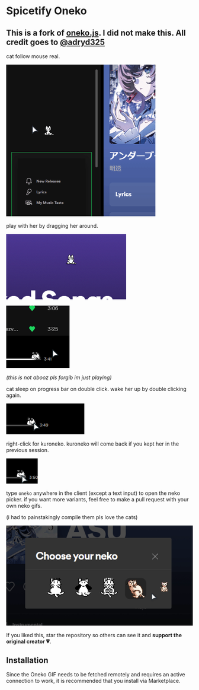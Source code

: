 # Spicetify Oneko

## This is a fork of [oneko.js](https://github.com/adryd325/oneko.js). I did not make this. All credit goes to [@adryd325](https://github.com/adryd325)

cat follow mouse real.

![demo](/assets/preview/preview.gif)

play with her by dragging her around.

![demo](/assets/preview/drag-1.gif)

![demo](/assets/preview/drag-2.gif)

_(this is not abooz pls forgib im just playing)_

cat sleep on progress bar on double click. wake her up by double clicking again.

![demo](/assets/preview/double-click.gif)

right-click for kuroneko. kuroneko will come back if you kept her in the previous session.

![demo](/assets/preview/kuroneko.gif)

type `oneko` anywhere in the client (except a text input) to open the neko picker. if you want more variants, feel free to make a pull request with your own neko gifs.

(i had to painstakingly compile them pls love the cats)

![demo](/assets/preview/picker.gif)

If you liked this, star the repository so others can see it and **support the original creator 💗**.

## Installation

Since the Oneko GIF needs to be fetched remotely and requires an active connection to work, it is recommended that you install via Marketplace.
